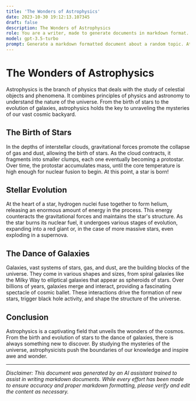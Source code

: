 ```yaml
---
title: 'The Wonders of Astrophysics'
date: 2023-10-30 19:12:13.107345
draft: false
description: The Wonders of Astrophysics
role: You are a writer, made to generate documents in markdown format. It is very important that all of the documents you generate are in valid markdown format.
model: gpt-3.5-turbo
prompt: Generate a markdown formatted document about a random topic. At the bottom, include a disclaimer explaining that the document was generated by you. The first line of the document should be the title. Make sure that the entire document is in proper markdown format, using a mix of various tags to make the document visually appealing.
---
```


# The Wonders of Astrophysics

Astrophysics is the branch of physics that deals with the study of celestial objects and phenomena. It combines principles of physics and astronomy to understand the nature of the universe. From the birth of stars to the evolution of galaxies, astrophysics holds the key to unraveling the mysteries of our vast cosmic backyard.

## The Birth of Stars

In the depths of interstellar clouds, gravitational forces promote the collapse of gas and dust, allowing the birth of stars. As the cloud contracts, it fragments into smaller clumps, each one eventually becoming a protostar. Over time, the protostar accumulates mass, until the core temperature is high enough for nuclear fusion to begin. At this point, a star is born!

## Stellar Evolution

At the heart of a star, hydrogen nuclei fuse together to form helium, releasing an enormous amount of energy in the process. This energy counteracts the gravitational forces and maintains the star's structure. As the star burns its nuclear fuel, it undergoes various stages of evolution, expanding into a red giant or, in the case of more massive stars, even exploding in a supernova.

## The Dance of Galaxies

Galaxies, vast systems of stars, gas, and dust, are the building blocks of the universe. They come in various shapes and sizes, from spiral galaxies like the Milky Way to elliptical galaxies that appear as spheroids of stars. Over billions of years, galaxies merge and interact, providing a fascinating spectacle of cosmic ballet. These interactions drive the formation of new stars, trigger black hole activity, and shape the structure of the universe.

## Conclusion

Astrophysics is a captivating field that unveils the wonders of the cosmos. From the birth and evolution of stars to the dance of galaxies, there is always something new to discover. By studying the mysteries of the universe, astrophysicists push the boundaries of our knowledge and inspire awe and wonder.

---

*Disclaimer: This document was generated by an AI assistant trained to assist in writing markdown documents. While every effort has been made to ensure accuracy and proper markdown formatting, please verify and edit the content as necessary.*